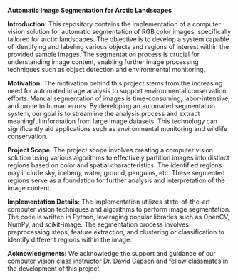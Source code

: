 **Automatic Image Segmentation for Arctic Landscapes**

**Introduction:**
This repository contains the implementation of a computer vision solution for automatic segmentation of RGB color images, specifically tailored for arctic landscapes. The objective is to develop a system capable of identifying and labeling various objects and regions of interest within the provided sample images. The segmentation process is crucial for understanding image content, enabling further image processing techniques such as object detection and environmental monitoring.

**Motivation:**
The motivation behind this project stems from the increasing need for automated image analysis to support environmental conservation efforts. Manual segmentation of images is time-consuming, labor-intensive, and prone to human errors. By developing an automated segmentation system, our goal is to streamline the analysis process and extract meaningful information from large image datasets. This technology can significantly aid applications such as environmental monitoring and wildlife conservation.

**Project Scope:**
The project scope involves creating a computer vision solution using various algorithms to effectively partition images into distinct regions based on color and spatial characteristics. The identified regions may include sky, iceberg, water, ground, penguins, etc. These segmented regions serve as a foundation for further analysis and interpretation of the image content.

**Implementation Details:**
The implementation utilizes state-of-the-art computer vision techniques and algorithms to perform image segmentation. The code is written in Python, leveraging popular libraries such as OpenCV, NumPy, and scikit-image. The segmentation process involves preprocessing steps, feature extraction, and clustering or classification to identify different regions within the image.

**Acknowledgments:**
We acknowledge the support and guidance of our computer vision class instructor Dr. David Capson and fellow classmates in the development of this project.
